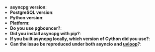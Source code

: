 <!--
Thank you for reporting an issue/feature request.

If this is a feature request, please disregard this template.  If this is
a bug report, please answer to the questions below.

It will be much easier for us to fix the issue if a test case that reproduces
the problem is provided, with clear instructions on how to run it.

Thank you!
-->

* **asyncpg version**:
* **PostgreSQL version**:
* **Python version**:
* **Platform**:
* **Do you use pgbouncer?**:
* **Did you install asyncpg with pip?**:
* **If you built asyncpg locally, which version of Cython did you use?**:
* **Can the issue be reproduced under both asyncio and
  [uvloop](https://github.com/magicstack/uvloop)?**:

<!-- Enter your issue details below this comment. -->
